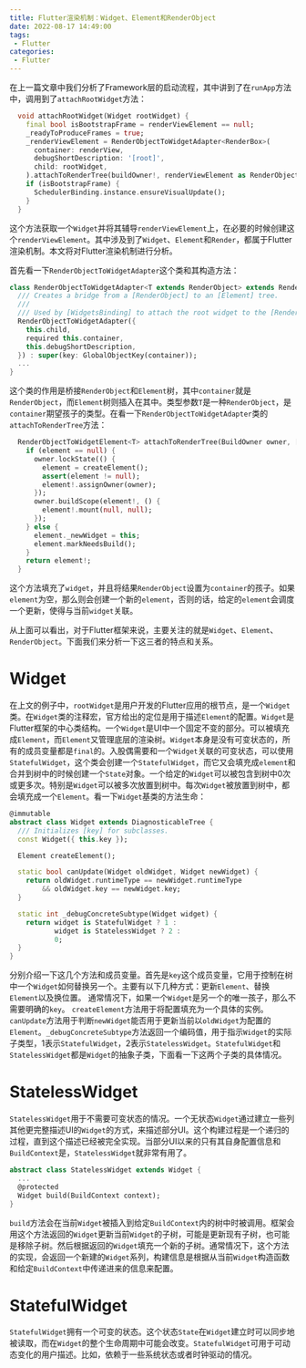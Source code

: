 ```yaml
---
title: Flutter渲染机制：Widget、Element和RenderObject
date: 2022-08-17 14:49:00
tags:
 - Flutter
categories:
 - Flutter
---
```

在上一篇文章中我们分析了Framework层的启动流程，其中讲到了在`runApp`方法中，调用到了`attachRootWidget`方法：
```Dart
  void attachRootWidget(Widget rootWidget) {
    final bool isBootstrapFrame = renderViewElement == null;
    _readyToProduceFrames = true;
    _renderViewElement = RenderObjectToWidgetAdapter<RenderBox>(
      container: renderView,
      debugShortDescription: '[root]',
      child: rootWidget,
    ).attachToRenderTree(buildOwner!, renderViewElement as RenderObjectToWidgetElement<RenderBox>?);
    if (isBootstrapFrame) {
      SchedulerBinding.instance.ensureVisualUpdate();
    }
  }
```
这个方法获取一个`Widget`并将其辅导`renderViewElement`上，在必要的时候创建这个`renderViewElement`。其中涉及到了`Widget`、`Element`和`Render`，都属于Flutter渲染机制。本文将对Flutter渲染机制进行分析。

首先看一下`RenderObjectToWidgetAdapter`这个类和其构造方法：
```Dart
class RenderObjectToWidgetAdapter<T extends RenderObject> extends RenderObjectWidget {
  /// Creates a bridge from a [RenderObject] to an [Element] tree.
  ///
  /// Used by [WidgetsBinding] to attach the root widget to the [RenderView].
  RenderObjectToWidgetAdapter({
    this.child,
    required this.container,
    this.debugShortDescription,
  }) : super(key: GlobalObjectKey(container));
  ...
}
```
这个类的作用是桥接`RenderObject`和`Element`树，其中`container`就是`RenderObject`，而`Element`树则插入在其中。类型参数`T`是一种`RenderObject`，是`container`期望孩子的类型。在看一下`RenderObjectToWidgetAdapter`类的`attachToRenderTree`方法：
```Dart
  RenderObjectToWidgetElement<T> attachToRenderTree(BuildOwner owner, [ RenderObjectToWidgetElement<T>? element ]) {
    if (element == null) {
      owner.lockState(() {
        element = createElement();
        assert(element != null);
        element!.assignOwner(owner);
      });
      owner.buildScope(element!, () {
        element!.mount(null, null);
      });
    } else {
      element._newWidget = this;
      element.markNeedsBuild();
    }
    return element!;
  }
```
这个方法填充了`widget`，并且将结果`RenderObject`设置为`container`的孩子。如果`element`为空，那么则会创建一个新的`element`，否则的话，给定的`element`会调度一个更新，使得与当前`widget`关联。

从上面可以看出，对于Flutter框架来说，主要关注的就是`Widget`、`Element`、`RenderObject`。下面我们来分析一下这三者的特点和关系。

# Widget

在上文的例子中，`rootWidget`是用户开发的Flutter应用的根节点，是一个`Widget`类。在`Widget`类的注释宏，官方给出的定位是用于描述`Element`的配置。`Widget`是Flutter框架的中心类结构。一个`Widget`是UI中一个固定不变的部分。可以被填充成`Element`，而`Element`又管理底层的渲染树。`Widget`本身是没有可变状态的，所有的成员变量都是`final`的。入股偶需要和一个`Widget`关联的可变状态，可以使用`StatefulWidget`，这个类会创建一个`StatefulWidget`，而它又会填充成`element`和合并到树中的时候创建一个`State`对象。一个给定的`Widget`可以被包含到树中0次或更多次。特别是`Widget`可以被多次放置到树中。每次`Widget`被放置到树中，都会填充成一个`Element`。看一下`Widget`基类的方法生命：
```Dart
@immutable
abstract class Widget extends DiagnosticableTree {
  /// Initializes [key] for subclasses.
  const Widget({ this.key });

  Element createElement();

  static bool canUpdate(Widget oldWidget, Widget newWidget) {
    return oldWidget.runtimeType == newWidget.runtimeType
        && oldWidget.key == newWidget.key;
  }

  static int _debugConcreteSubtype(Widget widget) {
    return widget is StatefulWidget ? 1 :
           widget is StatelessWidget ? 2 :
           0;
  }
}
```
分别介绍一下这几个方法和成员变量。首先是`key`这个成员变量，它用于控制在树中一个`Widget`如何替换另一个。主要有以下几种方式：更新`Element`、替换`Element`以及换位置。
通常情况下，如果一个`Widget`是另一个的唯一孩子，那么不需要明确的`key`。
`createElement`方法用于将配置填充为一个具体的实例。`canUpdate`方法用于判断`newWidget`能否用于更新当前以`oldWidget`为配置的`Element`。`_debugConcreteSubtype`方法返回一个编码值，用于指示`Widget`的实际子类型，1表示`StatefulWidget`，2表示`StatelessWidget`。`StatefulWidget`和`StatelessWidget`都是`Widget`的抽象子类，下面看一下这两个子类的具体情况。

# StatelessWidget

`StatelessWidget`用于不需要可变状态的情况。一个无状态`Widget`通过建立一些列其他更完整描述UI的`Widget`的方式，来描述部分UI。这个构建过程是一个递归的过程，直到这个描述已经被完全实现。当部分UI以来的只有其自身配置信息和`BuildContext`是，`StatelessWidget`就非常有用了。

```Dart
abstract class StatelessWidget extends Widget {
  ...
  @protected
  Widget build(BuildContext context);
}
```
`build`方法会在当前`Widget`被插入到给定`BuildContext`内的树中时被调用。框架会用这个方法返回的`Widget`更新当前`Widget`的子树，可能是更新现有子树，也可能是移除子树。然后根据返回的`Widget`填充一个新的子树。通常情况下，这个方法的实现，会返回一个新建的`Widget`系列，构建信息是根据从当前`Widget`构造函数和给定`BuildContext`中传递进来的信息来配置。

# StatefulWidget

`StatefulWidget`拥有一个可变的状态。这个状态`State`在`Widget`建立时可以同步地被读取，而在`Widget`的整个生命周期中可能会改变。`StatefulWidget`可用于可动态变化的用户描述。比如，依赖于一些系统状态或者时钟驱动的情况。

```Dart

```
